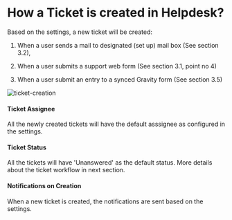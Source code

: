 
# How a Ticket is created in Helpdesk?

Based on the settings, a new ticket will be created:
1. When a user sends a mail to designated (set up) mail box (See section 3.2),

2. When a user submits a support web form (See section 3.1, point no 4)

3. When a user submit an entry to a synced Gravity form (See section 3.5)

![ticket-creation](https://cloud.githubusercontent.com/assets/9676513/6509592/5308dde6-c386-11e4-9539-2498934fa531.jpg)


#### Ticket Assignee
All the newly created tickets will have the default asssignee as configured in the settings.

#### Ticket Status
All the tickets will have 'Unanswered' as the default status. More details about the ticket workflow in next section.

#### Notifications on Creation
When a new ticket is created, the notifications are sent based on the settings.

